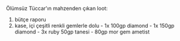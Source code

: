 Ölümsüz Tüccar'ın mahzenden çıkan loot:
  
  1. bütçe raporu
  2. kase, içi çeşitli renkli gemlerle dolu
  	- 1x 100gp diamond
  	- 1x 150gp diamond
  	- 3x ruby 50gp tanesi
  	- 80gp mor gem ametist